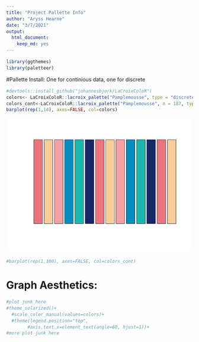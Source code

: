 ```yaml
---
title: "Project Pallette Info"
author: "Aryss Hearne"
date: "3/7/2021"
output: 
  html_document: 
    keep_md: yes
---
```





```r
library(ggthemes)
library(paletteer)
```

#Pallette Install: One for continious data, one for discrete

```r
#devtools::install_github("johannesbjork/LaCroixColoR")
colors<- LaCroixColoR::lacroix_palette("Pamplemousse", type = "discrete")
colors_cont<-LaCroixColoR::lacroix_palette("Pamplemousse", n = 187, type = "continuous") #as long as the data you're describing is under 187 points long
barplot(rep(1,14), axes=FALSE, col=colors)
```

![](project-palette-info_files/figure-html/unnamed-chunk-2-1.png)<!-- -->

```r
#barplot(rep(1,100), axes=FALSE, col=colors_cont)
```

# Graph Aesthetics:

```r
#plot junk here
#theme_solarized()+
  #scale_color_manual(values=colors)+
  #theme(legend.position="top",
        #axis.text.x=element_text(angle=60, hjust=1))+
#more plot junk here
```

